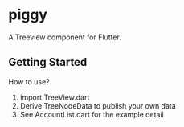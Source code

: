 # piggy

A Treeview component for Flutter.

## Getting Started

How to use? 
1. import TreeView.dart
2. Derive TreeNodeData to publish your own data
3. See AccountList.dart for the example detail

